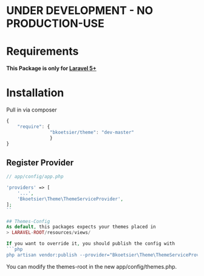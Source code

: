 # UNDER DEVELOPMENT - NO PRODUCTION-USE

# Requirements

**This Package is only for [Laravel 5+](https://github.com/laravel/laravel)**

# Installation

Pull in via composer
```js
{
    "require": {
                "bkoetsier/theme": "dev-master"
                }
}
```
## Register Provider

```php
// app/config/app.php

'providers' => [
    '...',
    'Bkoetsier\Theme\ThemeServiceProvider',
];
``

## Themes-Config
As default, this packages expects your themes placed in
> LARAVEL-ROOT/resources/views/

If you want to override it, you should publish the config with
```php
php artisan vendor:publish --provider="Bkoetsier\Theme\ThemeServiceProvider"
```
You can modify the themes-root in the new app/config/themes.php.


